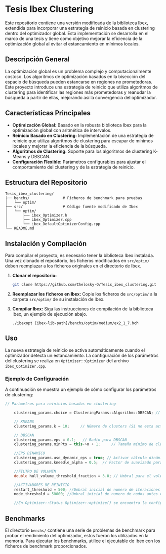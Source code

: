 # Tesis Ibex Clustering

Este repositorio contiene una versión modificada de la biblioteca Ibex, extendida para incorporar una estrategia de reinicio basada en clustering dentro del optimizador global. Esta implementación se desarrolla en el marco de una tesis y tiene como objetivo mejorar la eficiencia de la optimización global al evitar el estancamiento en mínimos locales.

## Descripción General

La optimización global es un problema complejo y computacionalmente costoso. Los algoritmos de optimización basados en la bisección del espacio de búsqueda pueden estancarse en regiones no prometedoras. Este proyecto introduce una estrategia de reinicio que utiliza algoritmos de clustering para identificar las regiones más prometedoras y reanudar la búsqueda a partir de ellas, mejorando así la convergencia del optimizador.

## Características Principales

*   **Optimización Global:** Basado en la robusta biblioteca Ibex para la optimización global con aritmética de intervalos.
*   **Reinicio Basado en Clustering:** Implementación de una estrategia de reinicio que utiliza algoritmos de clustering para escapar de mínimos locales y mejorar la eficiencia de la búsqueda.
*   **Algoritmos de Clustering:** Soporte para los algoritmos de clustering K-Means y DBSCAN.
*   **Configuración Flexible:** Parámetros configurables para ajustar el comportamiento del clustering y de la estrategia de reinicio.

## Estructura del Repositorio

```
Tesis_ibex_clustering/
├── benchs/               # Ficheros de benchmark para pruebas
│   └── optim/
├── src/                  # Código fuente modificado de Ibex
│   └── optim/
│       ├── ibex_Optimizer.h
│       ├── ibex_Optimizer.cpp
│       └── ibex_DefaultOptimizerConfig.cpp
└── README.md            
```

## Instalación y Compilación

Para compilar el proyecto, es necesario tener la biblioteca Ibex instalada. Una vez clonado el repositorio, los ficheros modificados en `src/optim/` deben reemplazar a los ficheros originales en el directorio de Ibex.

1.  **Clonar el repositorio:**
    ```bash
    git clone https://github.com/Chelosky-O/Tesis_ibex_clustering.git
    ```

2.  **Reemplazar los ficheros en Ibex:**
    Copie los ficheros de `src/optim/` a la carpeta `src/optim/` de su instalación de Ibex.

3.  **Compilar Ibex:**
    Siga las instrucciones de compilación de la biblioteca Ibex, un ejemplo de ejecución abajo.
    ```
    ./ibexopt [ibex-lib-path]/benchs/optim/medium/ex2_1_7.bch 
    ```
    


## Uso

La nueva estrategia de reinicio se activa automáticamente cuando el optimizador detecta un estancamiento. La configuración de los parámetros del clustering se realiza en `Optimizer::Optimizer` del archivo `ibex_Optimizer.cpp`.

### Ejemplo de Configuración

A continuación se muestra un ejemplo de cómo configurar los parámetros de clustering:

```cpp
// Parámetros para reinicios basados en clustering

    clustering_params.choice = ClusteringParams::Algorithm::DBSCAN; // Algoritmos disponibles (DBSCAN o KMEANS)

    // KMEANS
    clustering_params.k = 10;     // Número de clusters (Si no esta activo el k dinamico se utiliza este)

    // DBSCAN
    clustering_params.eps = 0.1;   // Radio para DBSCAN
    clustering_params.minPts = this->n + 1;     // Tamaño mínimo de cluster para DBSCAN (numero de dimensiones del problema + 1)

    //EPS DINAMICO
    clustering_params.use_dynamic_eps = true; // Activar cálculo dinámico de eps
    clustering_params.kneedle_alpha = 0.5;  // Factor de suavizado para el cálculo de eps 0.5 POR DEFECTO

    //FILTRO DE VOLUMEN
    double hull_volume_threshold_fraction = 3.0; // Umbral para el volumen

    //ACTIVADORES DE REINICIO
	restart_threshold = 500; //Umbral inicial de numero de iteraciones sin mejora
	node_threshold = 50000; //Umbral inicial de numero de nodos antes de un reinicio

    //En Optimizer::Status Optimizer::optimize() se encuentra la configuración de como se penalizan los threshold de iteraciones sin mejora y numero de nodos maximo.
```

## Benchmarks

El directorio `benchs/` contiene una serie de problemas de benchmark para probar el rendimiento del optimizador, estos fueron los utilizados en la memoria. Para ejecutar los benchmarks, utilice el ejecutable de Ibex con los ficheros de benchmark proporcionados.

